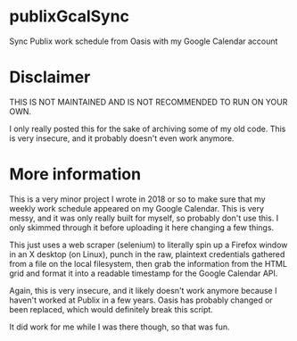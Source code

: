 # publixGcalSync
Sync Publix work schedule from Oasis with my Google Calendar account

# Disclaimer
THIS IS NOT MAINTAINED AND IS NOT RECOMMENDED TO RUN ON YOUR OWN.

I only really posted this for the sake of archiving some of my old code. This is very insecure, and it probably doesn't even work anymore.

# More information

This is a very minor project I wrote in 2018 or so to make sure that my weekly work schedule appeared on my Google Calendar. This is very messy, and it was only really built for myself, so probably don't use this. I only skimmed through it before uploading it here changing a few things.

This just uses a web scraper (selenium) to literally spin up a Firefox window in an X desktop (on Linux), punch in the raw, plaintext credentials gathered from a file on the local filesystem, then grab the information from the HTML grid and format it into a readable timestamp for the Google Calendar API.

Again, this is very insecure, and it likely doesn't work anymore because I haven't worked at Publix in a few years. Oasis has probably changed or been replaced, which would definitely break this script.

It did work for me while I was there though, so that was fun.
